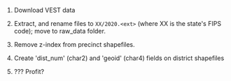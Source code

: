 1. Download VEST data

2. Extract, and rename files to `XX/2020.<ext>` (where XX is the state's FIPS code); move to raw_data folder.

3. Remove z-index from precinct shapefiles.

4. Create 'dist_num' (char2) and 'geoid' (char4) fields on district shapefiles

5. ??? Profit?
